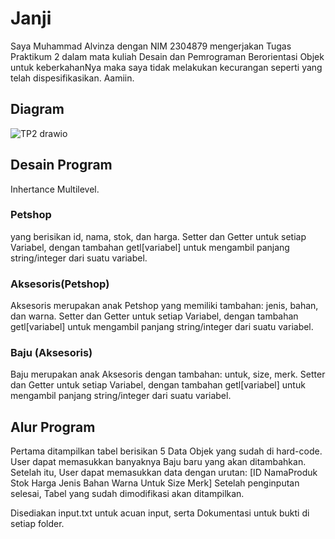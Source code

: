 
# Janji
Saya Muhammad Alvinza dengan NIM 2304879 mengerjakan Tugas Praktikum 2 dalam mata kuliah Desain dan Pemrograman Berorientasi Objek untuk keberkahanNya maka saya tidak melakukan kecurangan seperti yang telah dispesifikasikan. Aamiin.

## Diagram
![TP2 drawio](https://github.com/user-attachments/assets/caeef313-dbb4-4296-a849-25d12ed5c292)

## Desain Program 
Inhertance Multilevel.
### Petshop
yang berisikan id, nama, stok, dan harga.
Setter dan Getter untuk setiap Variabel, dengan tambahan getl[variabel] untuk mengambil panjang string/integer dari suatu variabel.
### Aksesoris(Petshop)
Aksesoris merupakan anak Petshop yang memiliki tambahan:
jenis, bahan, dan warna. 
Setter dan Getter untuk setiap Variabel, dengan tambahan getl[variabel] untuk mengambil panjang string/integer dari suatu variabel.
### Baju (Aksesoris)
Baju merupakan anak Aksesoris dengan tambahan:
untuk, size, merk.
Setter dan Getter untuk setiap Variabel, dengan tambahan getl[variabel] untuk mengambil panjang string/integer dari suatu variabel.

## Alur Program
Pertama ditampilkan tabel berisikan 5 Data Objek yang sudah di hard-code. User dapat memasukkan banyaknya Baju baru yang akan ditambahkan. Setelah itu, User dapat memasukkan data dengan urutan:
[ID NamaProduk Stok Harga Jenis Bahan Warna Untuk Size Merk]
Setelah penginputan selesai, Tabel yang sudah dimodifikasi akan ditampilkan.

Disediakan input.txt untuk acuan input, serta Dokumentasi untuk bukti di setiap folder.
